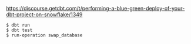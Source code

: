 https://discourse.getdbt.com/t/performing-a-blue-green-deploy-of-your-dbt-project-on-snowflake/1349
``` shell
$ dbt run
$ dbt test
$ run-operation swap_database

```

